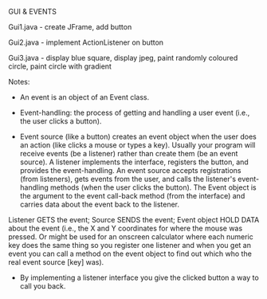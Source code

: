 GUI & EVENTS

Gui1.java - create JFrame, add button

Gui2.java - implement ActionListener on button

Gui3.java - display blue square, display jpeg, paint randomly coloured circle, paint circle with gradient

Notes:

- An event is an object of an Event class.

- Event-handling: the process of getting and handling a user event (i.e., the user clicks a button).

- Event source (like a button) creates an event object when the user does an action (like clicks a mouse or types a key). Usually your program will receive events (be a listener) rather than create them (be an event source). A listener implements the interface, registers the button, and provides the event-handling. An event source accepts registrations (from listeners), gets events from the user, and calls the listener's event-handling methods (when the user clicks the button). The Event object is the argument to the event call-back method (from the interface) and carries data about the event back to the listener.

Listener GETS the event; Source SENDS the event; Event object HOLD DATA about the event (i.e., the X and Y coordinates for where the mouse was pressed. Or might be used for an onscreen calculator where each numeric key does the same thing so you register one listener and when you get an event you can call a method on the event object to find out which who the real event source [key] was).

- By implementing a listener interface you give the clicked button a way to call you back.
